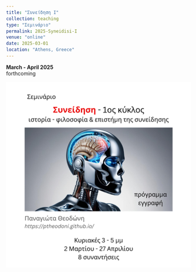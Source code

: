 ```yaml
---
title: "Συνείδηση Ι"
collection: teaching
type: "Σεμινάριο"
permalink: 2025-Syneidisi-I
venue: "online"
date: 2025-03-01
location: "Athens, Greece"
---
```


**March - April 2025**  
forthcoming

<img src='/images/Σεμινάριο-Συνειδηση-1.png'>

